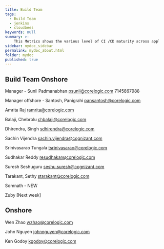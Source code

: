 ```yaml
---
title: Build Team
tags:
  - Build Team 
  - jenkins
  - cloudbees
keywords: null
summary: >-
    This Metrics shows the various level of CI /CD maturity across applications in the organization  .
sidebar: mydoc_sidebar
permalink: mydoc_about.html
folder: mydoc
published: true
---
```



## Build Team Onshore 

Manager - Sunil Padmanabhan         psunil@corelogic.com			7145867988

Manager offshore - Santosh, Panigrahi        pansantosh@corelogic.com		

Amrita Raj                ramrita@corelogic.com		

Balaji, Chebrolu          chbalaji@corelogic.com	

Dhirendra, Singh          sdhirendra@corelogic.com	

Sachin Vijendra           sachin.vijendra@cognizant.com		

Srinivasarao Tungala      tsrinivasarao@corelogic.com		

Sudhakar Reddy            resudhakar@corelogic.com		

Suresh Seshuguru          seshu.suresh@cognizant.com		

Tarakant, Sethy           starakant@corelogic.com	

Somnath - NEW 

Zuby [Next week]

## Onshore

Wen Zhao                  wzhao@corelogic.com	

John Nguyen               johnnguyen@corelogic.com		

Ken Godoy                 kgodoy@corelogic.com				

